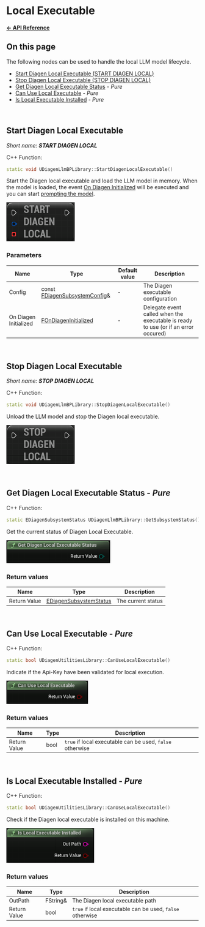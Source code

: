# Local Executable

**[← API Reference](/docs/API_reference/README.md)**

## On this page

The following nodes can be used to handle the local LLM model lifecycle.

* [Start Diagen Local Executable (START DIAGEN LOCAL)](#start-diagen-local-executable)<br/>
* [Stop Diagen Local Executable (STOP DIAGEN LOCAL)](#stop-diagen-local-executable)<br/>
* [Get Diagen Local Executable Status](#get-diagen-local-executable-status---pure) - *Pure*<br/>
* [Can Use Local Executable](#can-use-local-executable---pure) - *Pure*<br/>
* [Is Local Executable Installed](#is-local-executable-installed---pure) - *Pure*<br/>

<!------------------------------------------------------------------------------------------------------------------------------->
<br/>

## Start Diagen Local Executable

*Short name: **START DIAGEN LOCAL***

C++ Function: 
```cpp
static void UDiagenLlmBPLibrary::StartDiagenLocalExecutable()
```

Start the Diagen local executable and load the LLM model in memory. When the model is loaded, the event [On Diagen Initialized](#TODO) will be executed and you can start [prompting the model](/docs/API_reference/LLM_prompting.md).

![Node Start Diagen Local Exec](/docs/images/node_start_diagen_local.png)

### Parameters

| Name                  | Type                       | Default value | Description |
| --------------------- | -------------------------- | ------------- | ----------- |
| Config                | const [FDiagenSubsystemConfig](#TODO)& | - | The Diagen executable configuration |
| On Diagen Initialized | [FOnDiagenInitialized](#TODO)          | - | Delegate event called when the executable is ready to use (or if an error occured) |

<!------------------------------------------------------------------------------------------------------------------------------->
<br/>

## Stop Diagen Local Executable

*Short name: **STOP DIAGEN LOCAL***

C++ Function: 
```cpp
static void UDiagenLlmBPLibrary::StopDiagenLocalExecutable()
```

Unload the LLM model and stop the Diagen local executable.

![Node Stop Diagen Local Exec](/docs/images/node_stop_diagen_local.png)

<!------------------------------------------------------------------------------------------------------------------------------->
<br/>

## Get Diagen Local Executable Status - *Pure*

C++ Function: 
```cpp
static EDiagenSubsystemStatus UDiagenLlmBPLibrary::GetSubsystemStatus()
```

Get the current status of Diagen Local Executable.

![Node get Local Exec Status](/docs/images/node_get_diagen_local_executable_status.png)

### Return values

| Name          | Type                            | Description        |
| ------------- | ------------------------------  | ------------------ |
| Return Value  | [EDiagenSubsystemStatus](#TODO) | The current status |

<!------------------------------------------------------------------------------------------------------------------------------->
<br/>

## Can Use Local Executable - *Pure*

C++ Function: 
```cpp
static bool UDiagenUtilitiesLibrary::CanUseLocalExecutable()
```

Indicate if the Api-Key have been validated for local execution.

![Node can Use Local Exec](/docs/images/node_can_use_local_executable.png)

### Return values

| Name          | Type | Description        |
| ------------- | ---- | ------------------ |
| Return Value  | bool | `true` if local executable can be used, `false` otherwise |

<!------------------------------------------------------------------------------------------------------------------------------->
<br/>

## Is Local Executable Installed - *Pure*

C++ Function: 
```cpp
static bool UDiagenUtilitiesLibrary::CanUseLocalExecutable()
```

Check if the Diagen local executable is installed on this machine.

![Node is Local Exec Installed](/docs/images/node_is_local_executable_installed.png)

### Return values

| Name          | Type     | Description        |
| ------------- | -------  | ------------------ |
| OutPath       | FString& | The Diagen local executable path |
| Return Value  | bool     | `true` if local executable can be used, `false` otherwise |

<!------------------------------------------------------------------------------------------------------------------------------->
<br/>
